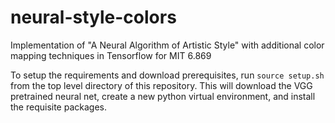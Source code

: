 # neural-style-colors
Implementation of "A Neural Algorithm of Artistic Style" with additional color mapping techniques in Tensorflow for MIT 6.869

To setup the requirements and download prerequisites, run `source setup.sh` from the top level directory of this repository.
This will download the VGG pretrained neural net, create a new python virtual environment, and install the requisite packages.
